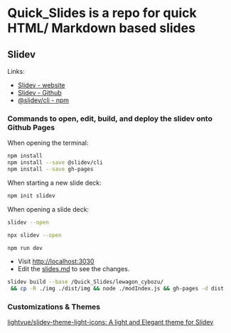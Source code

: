 # Quick_Slides is a repo for quick HTML/ Markdown based slides

## Slidev

Links:
  * [Slidev - website](https://sli.dev/)
  * [Slidev - Github](https://github.com/slidevjs/slidev)
  * [@slidev/cli - npm](https://www.npmjs.com/package/@slidev/cli)

### Commands to open, edit, build, and deploy the slidev onto Github Pages

When opening the terminal:  

```bash
npm install
npm install --save @slidev/cli
npm install --save gh-pages
```

When starting a new slide deck:  

```bash
npm init slidev
```

When opening a slide deck:  

```bash
slidev --open

npx slidev --open

npm run dev
```

  * Visit <http://localhost:3030>
  * Edit the [slides.md](./slides.md) to see the changes.


```bash
slidev build --base /Quick_Slides/lewagon_cybozu/
 && cp -R ./img ./dist/img && node ./modIndex.js && gh-pages -d dist
```

### Customizations & Themes

[lightvue/slidev-theme-light-icons: A light and Elegant theme for Slidev](https://github.com/lightvue/slidev-theme-light-icons)
